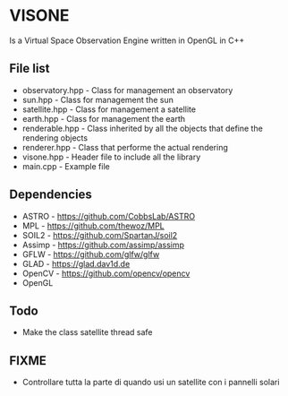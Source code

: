 # VISONE

Is a Virtual Space Observation Engine written in OpenGL in C++

## File list

* observatory.hpp - Class for management an observatory
* sun.hpp              - Class for management the sun
* satellite.hpp       - Class for management a satellite
* earth.hpp           - Class for management the earth
* renderable.hpp  - Class inherited by all the objects that define the rendering objects
* renderer.hpp      - Class that performe the actual rendering
* visone.hpp         - Header file to include all the library
* main.cpp           - Example file

## Dependencies

* ASTRO   - https://github.com/CobbsLab/ASTRO
* MPL       - https://github.com/thewoz/MPL
* SOIL2 - https://github.com/SpartanJ/soil2
* Assimp - https://github.com/assimp/assimp
* GFLW - https://github.com/glfw/glfw
* GLAD - https://glad.dav1d.de
* OpenCV - https://github.com/opencv/opencv
* OpenGL

## Todo

* Make the class satellite thread safe

## FIXME

* Controllare tutta la parte di quando usi un satellite con i pannelli solari
